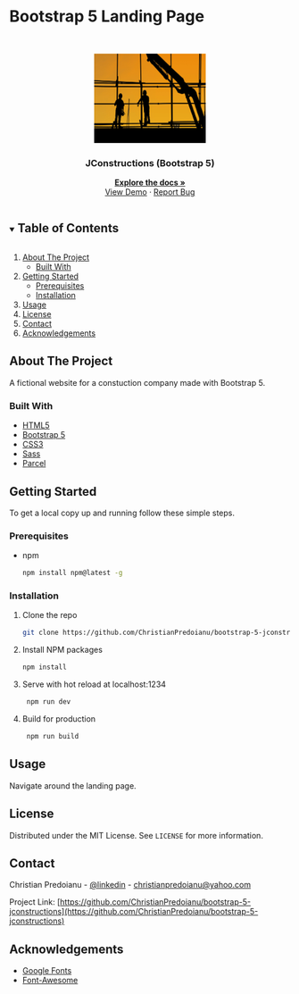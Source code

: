 # Bootstrap 5 Landing Page

<!-- PROJECT LOGO -->
<br />
<p align="center">
  <a href="https://github.com/ChristianPredoianu/bootstrap-5-jconstructions">
    <img src="assets/images/hero.jpg" alt="Logo" width="200" height="160">
  </a>

  <h3 align="center">JConstructions (Bootstrap 5)</h3>

  <p align="center">
    <a href="https://github.com/ChristianPredoianu/bootstrap-5-jconstructions"><strong>Explore the docs »</strong></a>
    <br />
    <a href="https://jconstructions.netlify.app/">View Demo</a>
    ·
    <a href="https://github.com/ChristianPredoianu/bootstrap-5-jconstructions/issues">Report Bug</a>
  </p>
</p>



<!-- TABLE OF CONTENTS -->
<details open="open">
  <summary><h2 style="display: inline-block">Table of Contents</h2></summary>
  <ol>
    <li>
      <a href="#about-the-project">About The Project</a>
      <ul>
        <li><a href="#built-with">Built With</a></li>
      </ul>
    </li>
    <li>
      <a href="#getting-started">Getting Started</a>
      <ul>
        <li><a href="#prerequisites">Prerequisites</a></li>
        <li><a href="#installation">Installation</a></li>
      </ul>
    </li>
    <li><a href="#usage">Usage</a></li>
    <li><a href="#license">License</a></li>
    <li><a href="#contact">Contact</a></li>
    <li><a href="#acknowledgements">Acknowledgements</a></li>
  </ol>
</details>



<!-- ABOUT THE PROJECT -->
## About The Project

A fictional website for a constuction company made with Bootstrap 5.

### Built With

* [HTML5](https://developer.mozilla.org/en-US/docs/Glossary/HTML5)
* [Bootstrap 5](https://getbootstrap.com/docs/5.0/getting-started/introduction/)
* [CSS3](https://developer.mozilla.org/en-US/docs/Web/CSS)
* [Sass](https://sass-lang.com/)
* [Parcel](https://parceljs.org/)




<!-- GETTING STARTED -->
## Getting Started

To get a local copy up and running follow these simple steps.

### Prerequisites

* npm
  ```sh
  npm install npm@latest -g
  ```

### Installation

1. Clone the repo
   ```sh
   git clone https://github.com/ChristianPredoianu/bootstrap-5-jconstructions.git
   ```
2. Install NPM packages
   ```sh
   npm install
   ``` 
3. Serve with hot reload at localhost:1234
   ```sh
    npm run dev
   ``` 
5. Build for production 
   ```sh
    npm run build
   
   ```
   
<!-- USAGE EXAMPLES -->
## Usage 

Navigate around the landing page.

<!-- LICENSE -->
## License

Distributed under the MIT License. See `LICENSE` for more information.


<!-- CONTACT -->
## Contact

Christian Predoianu - [@linkedin](https://se.linkedin.com/in/christian-predoianu-369218157) - christianpredoianu@yahoo.com

Project Link: [https://github.com/ChristianPredoianu/bootstrap-5-jconstructions](https://github.com/ChristianPredoianu/bootstrap-5-jconstructions)



<!-- ACKNOWLEDGEMENTS -->
## Acknowledgements
* [Google Fonts](https://fonts.google.com/)
* [Font-Awesome](https://fontawesome.com/)


